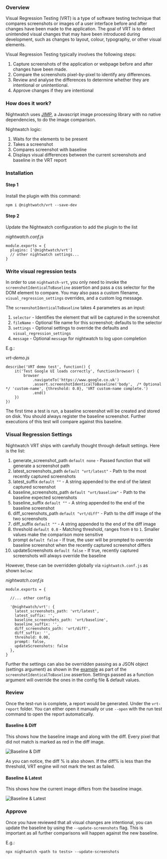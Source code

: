 ### Overview

Visual Regression Testing (VRT) is a type of software testing technique that compares screenshots or images of a user interface before and after changes have been made to the application. The goal of VRT is to detect unintended visual changes that may have been introduced during development, such as changes to layout, colour, typography, or other visual elements.

Visual Regression Testing typically involves the following steps:

1.  Capture screenshots of the application or webpage before and after changes have been made.
2.  Compare the screenshots pixel-by-pixel to identify any differences.
3.  Review and analyse the differences to determine whether they are intentional or unintentional.
4.  Approve changes if they are intentional

### How does it work?

Nightwatch uses [JIMP](https://www.npmjs.com/package/jimp), a Javascript image processing library with no native dependencies, to do the image comparison.

Nightwatch logic:

1.  Waits for the elements to be present
2.  Takes a screenshot
3.  Compares screenshot with baseline
4.  Displays visual differences between the current screenshots and baseline in the VRT report

### Installation

#### Step 1

Install the plugin with this command:

```
npm i @nightwatch/vrt --save-dev
```

#### Step 2

Update the Nightwatch configuration to add the plugin to the list

_nightwatch.conf.js_

```
module.exports = {
  plugins: ['@nightwatch/vrt']
  // other nightwatch settings...
}
```

### Write visual regression tests

In order to use `nightwatch-vrt`, you only need to invoke the `screenshotIdenticalToBaseline` assertion and pass a css selector for the DOM element to compare. You may also pass a custom filename, `visual_regression_settings` overrides, and a custom log message.

The `screenshotIdenticalToBaseline` takes 4 parameters as an input:

1.  `selector` - Identifies the element that will be captured in the screenshot
2.  `fileName` - Optional file name for this screenshot; defaults to the selector
3.  `settings` - Optional settings to override the defaults and `visual_regression_settings`
4.  `message` - Optional `message` for nightwatch to log upon completion

E.g.:

_vrt-demo.js_

```
describe('VRT demo test', function() {
    it('Test Google UI loads correctly', function(browser) {
        browser
            .navigateTo('https://www.google.co.uk')
            .assert.screenshotIdenticalToBaseline('body',  /* Optional */ 'custom-name', {threshold: 0.0}, 'VRT custom-name complete.')
            .end()
    })
})
```

The first time a test is run, a baseline screenshot will be created and stored on disk. You should always register the baseline screenshot. Further executions of this test will compare against this baseline.

### Visual Regression Settings

Nightwatch VRT ships with carefully thought through default settings. Here is the list:

1.  generate\_screenshot\_path `default none` - Passed function that will generate a screenshot path
2.  latest\_screenshots\_path `default "vrt/latest"` - Path to the most recently captured screenshots
3.  latest\_suffix `default ""` - A string appended to the end of the latest captured screenshot
4.  baseline\_screenshots\_path `default "vrt/baseline"` - Path to the baseline expected screenshots
5.  baseline\_suffix `default ""` - A string appended to the end of the baseline screenshot
6.  diff\_screenshots\_path `default "vrt/diff"` - Path to the diff image of the two screenshots
7.  diff\_suffix `default ""` - A string appended to the end of the diff image
8.  threshold `default 0.0` - Matching threshold, ranges from `0` to `1`. Smaller values make the comparison more sensitive
9.  prompt `default false` - If true, the user will be prompted to override baseline screenshot when the recently captured screenshot differs
10.  updateScreenshots `default false` - If true, recently captured screenshots will always override the baseline

However, these can be overridden globally via `nightwatch.conf.js` as shown `below`:

_nightwatch.conf.js_

```
module.exports = {
  
  //... other config
  
  '@nightwatch/vrt': {
    latest_screenshots_path: 'vrt/latest',
    latest_suffix: '',
    baseline_screenshots_path: 'vrt/baseline',
    baseline_suffix: '',
    diff_screenshots_path: 'vrt/diff',
    diff_suffix: '',
    threshold: 0.00,
    prompt: false,
    updateScreenshots: false
  },
}
```

Further the settings can also be overridden passing as a JSON object (settings argument) as shown in the [example](https://nightwatchjs.org/guide/writing-tests/visual-regression-testing.html#write-visual-regression-tests) as part of the `screenshotIdenticalToBaseline` assertion. Settings passed as a function argument will override the ones in the config file & default values.

### Review

Once the test-run is complete, a report would be generated. Under the `vrt-report` folder. You can either open it manually or use `--open` with the run test command to open the report automatically.

#### Baseline & Diff

This shows how the baseline image and along with the diff. Every pixel that did not match is marked as red in the diff image.

![Baseline & Diff](https://user-images.githubusercontent.com/1677755/222640496-99bff9fd-406e-4600-b4eb-a4426e521e64.png)

As you can notice, the diff % is also shown. If the diff% is less than the threshold, VRT engine will not mark the test as failed.

#### Baseline & Latest

This shows how the current image differs from the baseline image.

![Baseline & Latest](https://user-images.githubusercontent.com/1677755/222640717-a0a98555-d704-479a-9529-4561ef2a5727.png)

### Approve

Once you have reviewed that all visual changes are intentional, you can update the baseline by using the `--update-screenshots` flag. This is important as all further comparisons will happen against the new baseline.

E.g.:

```
npx nightwatch <path to tests> --update-screenshots
```